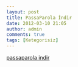 ```yaml
---
layout: post
title: PassaParola İndir
date: 2012-03-10 21:05
author: admin
comments: true
tags: [Ketegorisiz]
---
```

<a href="https://docs.google.com/leaf?id=0B5x7NeoUtMoROTcyMDBlMmQtOGM3Ny00NThmLTk1ZjYtZmUxM2FmM2VmYmNh&amp;hl=tr" target="_blank">passaparola indir</a>
